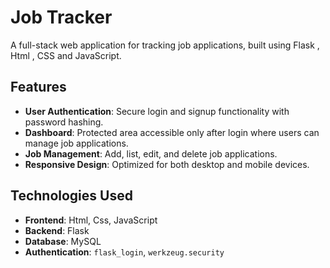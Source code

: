 # Job Tracker

A full-stack web application for tracking job applications, built using Flask , Html , CSS and JavaScript.

## Features

- **User Authentication**: Secure login and signup functionality with password hashing.
- **Dashboard**: Protected area accessible only after login where users can manage job applications.
- **Job Management**: Add, list, edit, and delete job applications.
- **Responsive Design**: Optimized for both desktop and mobile devices.

## Technologies Used

- **Frontend**: Html, Css, JavaScript
- **Backend**: Flask
- **Database**: MySQL
- **Authentication**: `flask_login`, `werkzeug.security`



